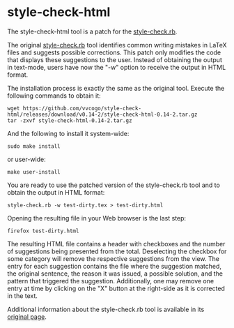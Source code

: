 # style-check-html
The style-check-html tool is a patch for the [style-check.rb](https://github.com/nspring/style-check).

The original [style-check.rb](http://www.cs.umd.edu/~nspring/software/style-check-readme.html) tool identifies common writing mistakes in LaTeX files and suggests possible corrections.
This patch only modifies the code that displays these suggestions to the user. Instead of obtaining the output in text-mode, users have now the "-w" option to receive the output in HTML format.

The installation process is exactly the same as the original tool. Execute the following commands to obtain it: 
```
wget https://github.com/vvcogo/style-check-html/releases/download/v0.14-2/style-check-html-0.14-2.tar.gz
tar -zxvf style-check-html-0.14-2.tar.gz 
```
And the following to install it system-wide:
```
sudo make install
```
or user-wide:
```
make user-install
```

You are ready to use the patched version of the style-check.rb tool and to obtain the output in HTML format:
```
style-check.rb -w test-dirty.tex > test-dirty.html
```

Opening the resulting file in your Web browser is the last step:
```
firefox test-dirty.html
```

The resulting HTML file contains a header with checkboxes and the number of suggestions being presented from the total.
Deselecting the checkbox for some category will remove the respective suggestions from the view.
The entry for each suggestion contains the file where the suggestion matched, the original sentence, the reason it was issued, a possible solution, and the pattern that triggered the suggestion.
Additionally, one may remove one entry at time by clicking on the "X" button at the right-side as it is corrected in the text.

Additional information about the style-check.rb tool is available in its [original page](http://www.cs.umd.edu/~nspring/software/style-check-readme.html).
